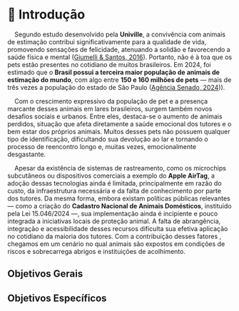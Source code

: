 # 📝 Introdução

    Segundo estudo desenvolvido pela **Univille**, a convivência com animais de estimação contribui significativamente para a qualidade de vida, promovendo sensações de felicidade, atenuando a solidão e favorecendo a saúde física e mental ([Giumelli & Santos, 2016](https://pepsic.bvsalud.org/pdf/rag/v22n1/v22n1a07.pdf)). Portanto, não é à toa que os pets estão presentes no cotidiano de muitos brasileiros. Em 2024, foi estimado que o **Brasil possui a terceira maior população de animais de estimação do mundo**, com algo entre **150 e 160 milhões de pets** — mais de três vezes a população do estado de São Paulo ([Agência Senado, 2024](https://www12.senado.leg.br/noticias/infomaterias/2024/12/brasil-tem-terceira-maior-populacao-pet-do-mundo-veja-os-projetos-do-senado-sobre-o-assunto))).

    Com o crescimento expressivo da população de pet e a presença marcante desses animais em lares brasileiros, surgem também novos desafios sociais e urbanos. Entre eles, destaca-se o aumento de animais perdidos, situação que afeta diretamente a saúde emocional dos tutores e o bem estar dos próprios animais. Muitos desses pets não possuem qualquer tipo de identificação, dificultando sua devolução ao lar e tornando o processo de reencontro longo e, muitas vezes, emocionalmente desgastante. 

    Apesar da existência de sistemas de rastreamento, como os microchips subcutâneos ou dispositivos comerciais a exemplo do **Apple AirTag**, a adoção dessas tecnologias ainda é limitada, principalmente em razão do custo, da infraestrutura necessária e da falta de conhecimento por parte dos tutores. Da mesma forma, embora existam políticas públicas relevantes — como a criação do **Cadastro Nacional de Animais Domésticos**, instituído pela Lei 15.046/2024 —, sua implementação ainda é incipiente e pouco integrada a iniciativas locais de proteção animal. A falta de abrangência, integração e acessibilidade desses recursos dificulta sua efetiva aplicação no cotidiano da maioria dos tutores. Com a contribuição desses fatores , chegamos em um cenário no qual animais são expostos em condições de riscos e sobrecarrega abrigos e instituições de acolhimento.

## Objetivos Gerais

## Objetivos Específicos
